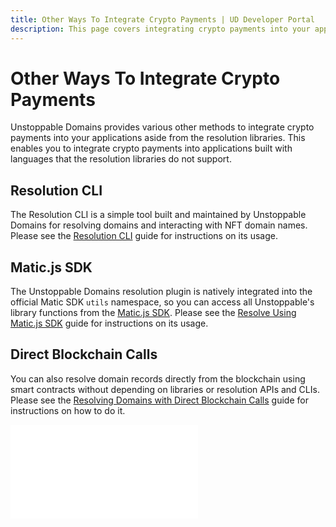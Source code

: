 ```yaml
---
title: Other Ways To Integrate Crypto Payments | UD Developer Portal
description: This page covers integrating crypto payments into your applications aside from the resolution libraries.
---
```


# Other Ways To Integrate Crypto Payments

Unstoppable Domains provides various other methods to integrate crypto payments into your applications aside from the resolution libraries. This enables you to integrate crypto payments into applications built with languages that the resolution libraries do not support.

## Resolution CLI

The Resolution CLI is a simple tool built and maintained by Unstoppable Domains for resolving domains and interacting with NFT domain names. Please see the [Resolution CLI](../developer-toolkit/resolution-cli.md) guide for instructions on its usage.

## Matic.js SDK

The Unstoppable Domains resolution plugin is natively integrated into the official Matic SDK `utils` namespace, so you can access all Unstoppable's library functions from the [Matic.js SDK](https://github.com/maticnetwork/matic.js). Please see the [Resolve Using Matic.js SDK](../developer-toolkit/resolve-with-maticjs.md) guide for instructions on its usage.

## Direct Blockchain Calls

You can also resolve domain records directly from the blockchain using smart contracts without depending on libraries or resolution APIs and CLIs. Please see the [Resolving Domains with Direct Blockchain Calls](../developer-toolkit/direct-blockchain-calls/resolve-unstoppable-domain-names.md) guide for instructions on how to do it.

<embed src="/snippets/_discord.md" />
